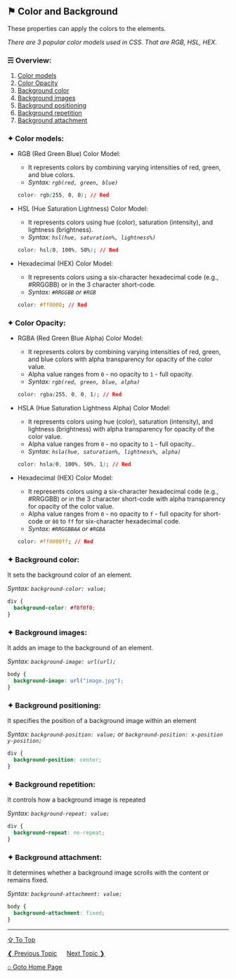 ## &#9873; Color and Background
These properties can apply the colors to the elements.

*There are 3 popular color models used in CSS. That are RGB, HSL, HEX.*

### &#9780; Overview:
1. [Color models](#-color-models)
2. [Color Opacity](#-color-opacity)
2. [Background color](#-background-color)
3. [Background images](#-background-images)
4. [Background positioning](#-background-positioning)
5. [Background repetition](#-background-repetition)
6. [Background attachment](#-background-attachment)

### &#10022; Color models:
- RGB (Red Green Blue) Color Model:
  - It represents colors by combining varying intensities of red, green, and blue colors.
  - *Syntax: `rgb(red, green, blue)`*

  ```css
  color: rgb(255, 0, 0); // Red
  ```
- HSL (Hue Saturation Lightness) Color Model:
  - It represents colors using hue (color), saturation (intensity), and lightness (brightness).
  - *Syntax: `hsl(hue, saturation%, lightness%)`*

  ```css
  color: hsl(0, 100%, 50%); // Red
  ```
- Hexadecimal (HEX) Color Model:
  - It represents colors using a six-character hexadecimal code (e.g., #RRGGBB) or in the 3 character short-code.
  - *Syntax: `#RRGGBB` or `#RGB`*

  ```css
  color: #ff0000; // Red
  ```

### &#10022; Color Opacity:
- RGBA (Red Green Blue Alpha) Color Model:
  - It represents colors by combining varying intensities of red, green, and blue colors with alpha transparency for opacity of the color value. 
  - Alpha value ranges from `0` - no opacity to `1` - full opacity.
  - *Syntax: `rgb(red, green, blue, alpha)`*

  ```css
  color: rgba(255, 0, 0, 1); // Red
  ```
- HSLA (Hue Saturation Lightness Alpha) Color Model:
  - It represents colors using hue (color), saturation (intensity), and lightness (brightness) with alpha transparency for opacity of the color value. 
  - Alpha value ranges from `0` - no opacity to `1` - full opacity..
  - *Syntax: `hsla(hue, saturation%, lightness%, alpha)`*

  ```css
  color: hsla(0, 100%, 50%, 1); // Red
  ```
- Hexadecimal (HEX) Color Model:
  - It represents colors using a six-character hexadecimal code (e.g., #RRGGBB) or in the 3 character short-code with alpha transparency for opacity of the color value. 
  - Alpha value ranges from `0` - no opacity to `f` - full opacity for short-code or `00` to `ff` for six-character hexadecimal code.
  - *Syntax: `#RRGGBBAA` or `#RGBA`*

  ```css
  color: #ff0000ff; // Red
  ```

### &#10022; Background color:
It sets the background color of an element.

*Syntax: `background-color: value;`*

```css
div {
  background-color: #f0f0f0;
}
```

### &#10022; Background images:
It adds an image to the background of an element.

*Syntax: `background-image: url(url);`*

```css
body {
  background-image: url("image.jpg");
}
```

### &#10022; Background positioning:
It specifies the position of a background image within an element

*Syntax: `background-position: value;` or `background-position: x-position y-position;`*

```css
div {
  background-position: center;
}
```

### &#10022; Background repetition:
It controls how a background image is repeated

*Syntax: `background-repeat: value;`*

```css
div {
  background-repeat: no-repeat;
}
```

### &#10022; Background attachment:
It determines whether a background image scrolls with the content or remains fixed.

*Syntax: `background-attachment: value;`*

```css
body {
  background-attachment: fixed;
}
```

---
[&#8682; To Top](#-color-and-background)

[&#10094; Previous Topic](../docs/text-styling.md) &emsp; [Next Topic &#10095;](../docs/color-and-background.md)

[&#8962; Goto Home Page](../README.md)
